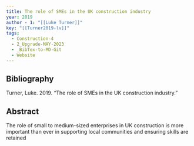 ```yaml
---
title: The role of SMEs in the UK construction industry
year: 2019
author - 1: "[[Luke Turner]]"
key: "[[Turner2019-lv]]"
tags:
  - Construction-4
  - 2_Upgrade-MAY-2023
  - _BibTex-to-MD-Git
  - Website
---
```


## Bibliography
Turner, Luke. 2019. “The role of SMEs in the UK construction industry.” 

## Abstract
The role of small to medium-sized enterprises in UK construction is more important than ever in supporting local communities and ensuring skills are retained